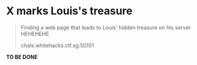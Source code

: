 # X marks Louis's treasure

> Finding a web page that leads to Louis' hidden treasure on his server HEHEHEHE
>
> chals.whitehacks.ctf.sg:50101

**TO BE DONE**
